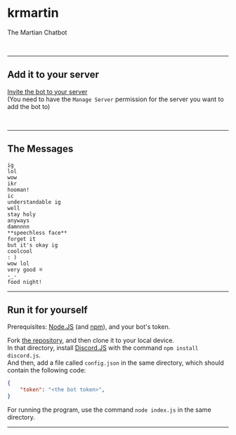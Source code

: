 # krmartin

The Martian Chatbot

<br>

---


## Add it to your server

[Invite the bot to your server](https://discord.com/api/oauth2/authorize?client_id=781478364002385920&permissions=2048&scope=bot) <br>
(You need to have the `Manage Server` permission for the server you want to add the bot to)

<br>

---

## The Messages

`ig` <br>
`lol` <br>
`wow` <br>
`ikr` <br>
`hooman!` <br>
`ic` <br>
`understandable ig` <br>
`well` <br>
`stay holy` <br>
`anyways` <br>
`damnnnn` <br>
`**speechless face**` <br>
`forget it` <br>
`but it's okay ig` <br>
`coolcool` <br>
`: )` <br>
`wow lol` <br>
`very good ⛧` <br>
`-_-` <br>
`food night!` <br>

---

## Run it for yourself

Prerequisites: [Node.JS](https://nodejs.org/en/) (and [npm](https://www.npmjs.com/)), and your bot's token.

Fork [the repository](https://github.com/aaryarajoju/AR50), and then clone it to your local device. <br>
In that directory, install [Discord.JS](https://discord.js.org/#/) with the command `npm install discord.js`. <br>
And then, add a file called `config.json` in the same directory, which should contain the following code:

````json
{
    "token": "<the bot token>",
}
````

For running the program, use the command `node index.js` in the same directory.

---
